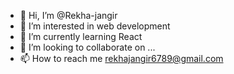 - 👋 Hi, I’m @Rekha-jangir
- 👀 I’m interested in web development 
- 🌱 I’m currently learning React
- 💞️ I’m looking to collaborate on ...
- 📫 How to reach me rekhajangir6789@gmail.com

<!---
Rekha-jangir/Rekha-jangir is a ✨ special ✨ repository because its `README.md` (this file) appears on your GitHub profile.
You can click the Preview link to take a look at your changes.
--->
